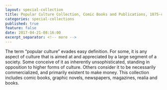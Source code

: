 ```yaml
---
layout: special-collection
title: Popular Culture Collection, Comic Books and Publications, 1875-current
categories: special-collections
published: true
feature: false
date: 2017-04-21-08:16:00
excerpt_separator: <!-- more -->
---
```

The term “popular culture” evades easy definition. For some, it is any aspect of culture that is aimed at and appreciated by a large segment of a society. Some conceive of it as inherently unsophisticated, standing in opposition to higher forms of culture. Others consider it to be necessarily commercialized, and primarily existent to make money. This collection includes comic books, graphic novels, newspapers, magazines, realia and books.
<!-- more -->
